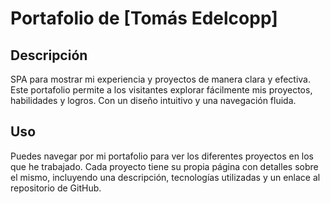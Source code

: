 # Portafolio de [Tomás Edelcopp]

## Descripción

SPA para mostrar mi experiencia y proyectos de manera clara y efectiva. Este portafolio permite a los visitantes explorar fácilmente mis proyectos, habilidades y logros. Con un diseño intuitivo y una navegación fluida.

## Uso
Puedes navegar por mi portafolio para ver los diferentes proyectos en los que he trabajado. Cada proyecto tiene su propia página con detalles sobre el mismo, incluyendo una descripción, tecnologías utilizadas y un enlace al repositorio de GitHub.

